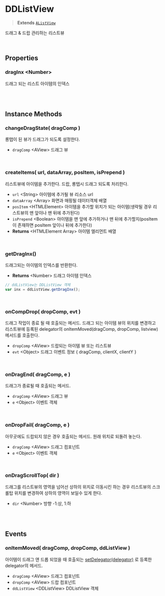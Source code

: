 # DDListView
> **Extends** [`AListView`](./../afc/AListView.md)

드래그 & 드랍 관리하는 리스트뷰

<br/>

## Properties

### dragInx \<Number>

드래그 되는 리스트 아이템의 인덱스

<br/>
<br/>

## Instance Methods

### changeDragState( dragComp )

롱탭이 된 뷰가 드래그가 되도록 설정한다.

* `dragComp` \<AView> 드래그 뷰

<br/>

### createItems( url, dataArray, posItem, isPrepend )

리스트뷰에 아이템을 추가한다. 드랍, 롱탭시 드래그 되도록 처리한다.

* `url` \<String> 아이템에 추가될 뷰 리소스 url
* `dataArray` \<Array> 화면과 매핑될 데이터객체 배열
* `posItem` \<HTMLElement> 아이템을 추가할 위치가 되는 아이템(생략될 경우 리스트뷰의 맨 앞이나 맨 뒤에 추가된다)
* `isPrepend` \<Boolean> 아이템을 맨 앞에 추가하거나 맨 뒤에 추가할지(posItem이 존재하면 posItem 앞이나 뒤에 추가한다)
* **Returns** \<HTMLElement Array> 아이템 엘리먼트 배열

<br/>

### getDragInx()

드래그되는 아이템의 인덱스를 반환한다.

* **Returns** \<Number> 드래그 아이템 인덱스

```js
// ddListView는 DDListView 객체
var inx = ddListView.getDragInx();
```

<br/>

### onCompDrop( dropComp, evt )

드래그 작업이 종료 될 때 호출되는 메서드. 드래그 되는 아이템 뷰의 위치를 변경하고 리스트뷰에 등록된 delegator의 onItemMoved(dragComp, dropComp, listview) 메서드를 호출한다.

* `dropComp` \<AView> 드랍되는 아이템 뷰 또는 리스트뷰
* `evt` \<Object> 드래그 이벤트 정보 { dragComp, clientX, clientY }

<br/>

### onDragEnd( dragComp, e )

드래그가 종료될 때 호출되는 메서드.

* `dragComp` \<AView> 드래그 뷰
* `e` \<Object> 이벤트 객체

<br/>

<!-- 
### enableGlobalDrag()





```js

```

<br/>
-->

### onDropFail( dragComp, e )

아무곳에도 드랍되지 않은 경우 호출되는 메서드. 원래 위치로 되돌려 놓는다.

* `dragComp` \<AView> 드래그 컴포넌트
* `e` \<Object> 이벤트 객체

<br/>

### onDragScrollTop( dir )

드래그를 리스트뷰의 영역을 넘어선 상하의 위치로 이동시킨 하는 경우 리스트뷰의 스크롤탑 위치를 변경하여 상하의 영역이 보일수 있게 한다.

* `dir` \<Number> 방향 -1:상, 1:하

<br/>
<br/>

## Events

### onItemMoved( dragComp, dropComp, ddListView )

아이템이 드래그 앤 드롭 되었을 때 호출되는 [setDelegator(delegator)](./../afc/AListView.md#setdelegator-delegator-) 로 등록한 delegator의 메서드.

* `dragComp` \<AView> 드래그 컴포넌트
* `dropComp` \<AView> 드랍 컴포넌트
* `ddListView` \<DDListView> DDListView 객체

<br/>

